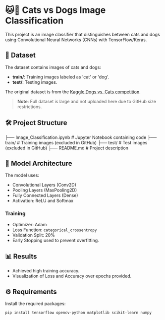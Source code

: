 # 🐱🐶 Cats vs Dogs Image Classification

This project is an image classifier that distinguishes between cats and dogs using Convolutional Neural Networks (CNNs) with TensorFlow/Keras.

## 📁 Dataset

The dataset contains images of cats and dogs:
- **train/**: Training images labeled as 'cat' or 'dog'.
- **test/**: Testing images.

The original dataset is from the [Kaggle Dogs vs. Cats competition](https://www.kaggle.com/c/dogs-vs-cats).

> **Note**: Full dataset is large and not uploaded here due to GitHub size restrictions.

## 🛠️ Project Structure

├── Image_Classification.ipynb # Jupyter Notebook containing code
├── train/ # Training images (excluded in GitHub)
├── test/ # Test images (excluded in GitHub)
├── README.md # Project description


## 🚀 Model Architecture

The model uses:
- Convolutional Layers (Conv2D)
- Pooling Layers (MaxPooling2D)
- Fully Connected Layers (Dense)
- Activation: ReLU and Softmax

### Training
- Optimizer: Adam
- Loss Function: `categorical_crossentropy`
- Validation Split: 20%
- Early Stopping used to prevent overfitting.

## 📊 Results

- Achieved high training accuracy.
- Visualization of Loss and Accuracy over epochs provided.

## ⚙️ Requirements

Install the required packages:

```bash
pip install tensorflow opencv-python matplotlib scikit-learn numpy
